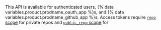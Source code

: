 This API is available for authenticated users, {% data variables.product.prodname_oauth_app %}s, and {% data variables.product.prodname_github_app %}s. Access tokens require [`repo` scope](/apps/building-oauth-apps/understanding-scopes-for-oauth-apps/#available-scopes) for private repos and [`public_repo` scope](/apps/building-oauth-apps/understanding-scopes-for-oauth-apps/#available-scopes) for 
